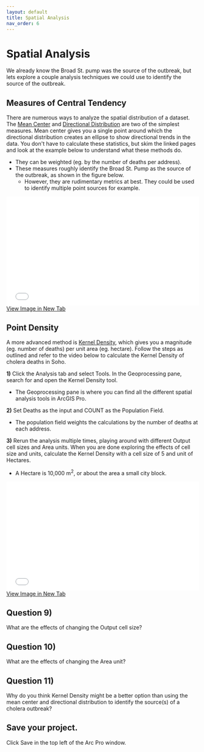 ```yaml
---
layout: default
title: Spatial Analysis
nav_order: 6
---
```


# Spatial Analysis

We already know the Broad St. pump was the source of the outbreak, but lets explore a couple analysis techniques we could use to identify the source of the outbreak.

## Measures of Central Tendency

There are numerous ways to analyze the spatial distribution of a dataset.  The [Mean Center](https://pro.arcgis.com/en/pro-app/latest/tool-reference/spatial-statistics/mean-center.htm) and [Directional Distribution](https://pro.arcgis.com/en/pro-app/latest/tool-reference/spatial-statistics/directional-distribution.htm) are two of the simplest measures.  Mean center gives you a single point around which the directional distribution creates an ellipse to show directional trends in the data.  You don't have to calculate these statistics, but skim the linked pages and look at the example below to understand what these methods do.
* They can be weighted (eg. by the number of deaths per address).
* These measures roughly identify the Broad St. Pump as the source of the outbreak, as shown in the figure below.
  * However, they are rudimentary metrics at best.  They could be used to identify multiple point sources for example.

<div style="overflow: hidden;
  padding-top: 56.25%;
  position: relative">
  <iframe src="Distribution.png" title="Processes" scrolling="no" frameborder="0"
    style="border: 0;
   height: 100%;
   left: 0;
   position: absolute;
   top: 0;
   width: 100%;">
   <p>Your browser does not support iframes.</p>
 </iframe>
</div>
<a href="Distribution.png" target="_blank">View Image in New Tab</a>

## Point Density

A more advanced method is [Kernel Density](https://pro.arcgis.com/en/pro-app/latest/tool-reference/spatial-analyst/kernel-density.htm), which gives you a magnitude (eg. number of deaths) per unit area (eg. hectare).  Follow the steps as outlined and refer to the video below to calculate the Kernel Density of cholera deaths in Soho.

**1)** Click the Analysis tab and select Tools.  In the Geoprocessing pane, search for and open the Kernel Density tool.
* The Geoprocessing pane is where you can find all the different spatial analysis tools in ArcGIS Pro.

**2)** Set Deaths as the input and COUNT as the Population Field.
* The population field weights the calculations by the number of deaths at each address.

**3)** Rerun the analysis multiple times, playing around with different Output cell sizes and Area units.  When you are done exploring the effects of cell size and units, calculate the Kernel Density with a cell size of 5 and unit of Hectares.
* A Hectare is 10,000 m<sup>2</sup>, or about the area a small city block.

<div style="overflow: hidden;
  padding-top: 56.25%;
  position: relative">
  <iframe src="KD.mp4" title="Processes" scrolling="no" frameborder="0"
    style="border: 0;
   height: 100%;
   left: 0;
   position: absolute;
   top: 0;
   width: 100%;">
   <p>Your browser does not support iframes.</p>
 </iframe>
</div>
<a href="KD.mp4" target="_blank">View Image in New Tab</a>

## **Question 9)**
What are the effects of changing the Output cell size?

## **Question 10)**
What are the effects of changing the Area unit?

## **Question 11)**
Why do you think Kernel Density might be a better option than using the mean center and directional distribution to identify the source(s) of a cholera outbreak?

## Save your project.

Click Save in the top left of the Arc Pro window.

